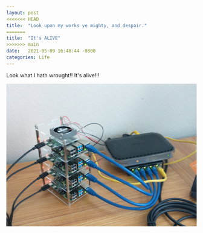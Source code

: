 ```yaml
---
layout: post
<<<<<<< HEAD
title:  "Look upon my works ye mighty, and despair."
=======
title:  "It's ALIVE"
>>>>>>> main
date:   2021-05-09 16:48:44 -0800
categories: Life
---
```

Look what I hath wrought!! It's alive!!!
<br clear="all">

 

<div style="text-align: center;"><img src="/images/pi-cluster.jpg" alt=""></div>